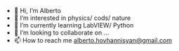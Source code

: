 - 👋 Hi, I’m Alberto
- 👀 I’m interested in physics/ cods/ nature
- 🌱 I’m currently learning LabVIEW/ Python 
- 💞️ I’m looking to collaborate on ...
- 📫 How to reach me alberto.hovhannisyan@gmail.com

<!---
abeto1196/abeto1196 is a ✨ special ✨ repository because its `README.md` (this file) appears on your GitHub profile.
You can click the Preview link to take a look at your changes.
--->
